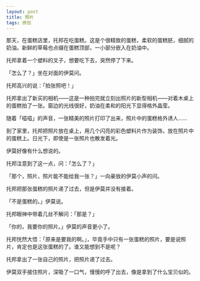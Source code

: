```yaml
---
layout: post
title: 照片
tags: 原创
---
```


那天，在蛋糕店里，托邦在吃蛋糕。这是个很精致的蛋糕，柔软的蛋糕胚，细腻的奶油。新鲜的草莓也点缀在蛋糕顶部，一小部分嵌入在奶油中。

托邦拿着一个塑料的叉子，想要吃下去，突然停了下来。

「怎么了？」坐在对面的伊莫问。

托邦高兴的说：「拍张照吧！」

托邦拿出了新买的相机——这是一种拍完就立刻出照片的新型相机——对着木桌上的蛋糕拍了一张。窗边的光线很好，奶油在柔和的阳光下显得格外晶莹。

随着「嗞嗞」的声音，一张精美的照片打印了出来，照片中的蛋糕格外诱人……

到了家里，托邦把照片放在桌上，用几个闪亮的彩色塑料片作为装饰，放在照片中的蛋糕上。日光下，即使是一张照片也散发着光。

伊莫好像有什么想说的。

托邦注意到了这一点，问：「怎么了？」

「那个，照片，照片能不能给我一张？」一向豪放的伊莫小声的问。

托邦把那张蛋糕的照片递了过去，但是伊莫并没有接着。

「不是蛋糕的。」伊莫说。

托邦眼神中带着几丝不解问：「那是？」

「你的，我要你的照片。」伊莫的声音更小了。

托邦恍然大悟：「原来是要我的啊。」，毕竟手中只有一张蛋糕的照片，要是说照片，肯定也是这张蛋糕的了。谁又能想到不是呢？

托邦拿出了一张自己的照片，把照片递了过去。

伊莫双手接住照片，深吸了一口气，慢慢的呼了出去，像是拿到了什么宝贝似的。
